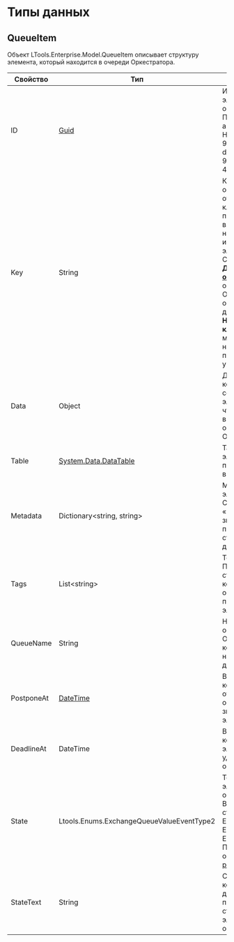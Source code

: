 # Типы данных

## QueueItem

Объект LTools.Enterprise.Model.QueueItem описывает структуру элемента, который находится в очереди Оркестратора.


| Свойство    | Тип                                                             | Описание             | 
| ----------- | --------------------------------------------------------------- | -------------------- |
| ID          | [Guid](https://docs.microsoft.com/ru-ru/dotnet/api/system.guid?view=net-6.0) | Идентификатор элемента очереди. Присваивается автоматически. Например, 9127dde8-dcb3-4406-931b-4066d09f1b04
| Key         | String                                                          | Ключ элемента очереди. В отличие от ID ключ можно присвоить вручную, например, при использовании элемента Студии [**Добавить в очередь**](https://docs.primo-rpa.ru/primo-rpa/g_elements/osnovnye-elementy/orkestrator/els_queues/addtoqueue). В очереди Оркестратора он будет доступен в поле **Натуральный ключ** - по нему можно настраивать проверку уникальности
| Data        | Object                                                          | Данные, которые содержит элемент (то же, что и **Значение** в интерфейсе очередей Оркестратора) 
| Table       | [System.Data.DataTable](https://docs.microsoft.com/ru-ru/dotnet/api/system.data.datatable?view=net-5.0) | Также данные элемента, но представленные в виде таблицы 
| Metadata    | Dictionary\<string, string>                                     | Метаданные элемента. Словарь «Ключ-значение» с произвольными строковыми данными | 
| Tags        | List\<string>                                                   | Теги элемента. Произвольные строки, по которым может осуществляться поиск элементов |
| QueueName   | String                                                          | Название очереди в Оркестраторе, в которой находится данный элемент |
| PostponeAt  | [DateTime](https://learn.microsoft.com/ru-ru/dotnet/api/system.datetime?view=net-6.0) | Время, до которого откладывается обработка значения элемента |
| DeadlineAt  | DateTime                                                        | Время, после которого элемент будет удален из очереди |
| State       | Ltools.Enums.ExchangeQueueValueEventType2                       | Текущий статус элемента очереди. Возможные статусы: New, Empty, Success, Error, Business Error и др. Подробнее описаны в [этом разделе](https://docs.primo-rpa.ru/primo-rpa/g_elements/osnovnye-elementy/orkestrator/els_queues/changestatequeue) |
| StateText   | String                                                          | Содержит комментарий, добавленный при изменении статуса элемента очереди |
